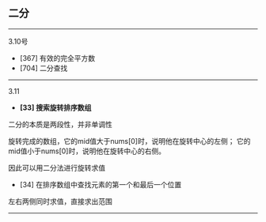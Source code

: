 ## 二分

----

3.10号 
- [367] 有效的完全平方数
- [704] 二分查找

----

3.11
- **[33] 搜索旋转排序数组**

二分的本质是两段性，并非单调性

旋转完成的数组，它的mid值大于nums[0]时，说明他在旋转中心的左侧；
它的mid值小于nums[0]时，说明他在旋转中心的右侧。

因此可以用二分法进行旋转求值



- [34] 在排序数组中查找元素的第一个和最后一个位置

左右两侧同时求值，直接求出范围

----